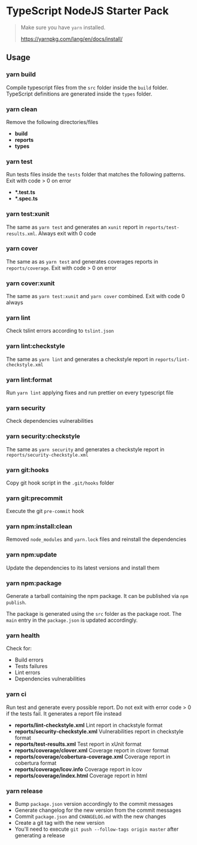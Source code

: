 # TypeScript NodeJS Starter Pack

> Make sure you have `yarn` installed.
>
> https://yarnpkg.com/lang/en/docs/install/

## Usage

### yarn build

Compile typescript files from the `src` folder inside the `build` folder. TypeScript definitions are generated inside the `types` folder.

### yarn clean

Remove the following directories/files

* **build**
* **reports**
* **types**

### yarn test

Run tests files inside the `tests` folder that matches the following patterns. Exit with code > 0 on error

* **\*.test.ts**
* **\*.spec.ts**

### yarn test:xunit

The same as `yarn test` and generates an `xunit` report in `reports/test-results.xml`. Always exit with 0 code

### yarn cover

The same as as `yarn test` and generates coverages reports in `reports/coverage`. Exit with code > 0 on error

### yarn cover:xunit

The same as `yarn test:xunit` and `yarn cover` combined. Exit with code 0 always

### yarn lint

Check tslint errors according to `tslint.json`

### yarn lint:checkstyle

The same as `yarn lint` and generates a checkstyle report in `reports/lint-checkstyle.xml`

### yarn lint:format

Run `yarn lint` applying fixes and run prettier on every typescript file

### yarn security

Check dependencies vulnerabilities

### yarn security:checkstyle

The same as `yarn security` and generates a checkstyle report in `reports/security-checkstyle.xml`

### yarn git:hooks

Copy git hook script in the `.git/hooks` folder

### yarn git:precommit

Execute the git `pre-commit` hook

### yarn npm:install:clean

Removed `node_modules` and `yarn.lock` files and reinstall the dependencies

### yarn npm:update

Update the dependencies to its latest versions and install them

### yarn npm:package

Generate a tarball containing the npm package. It can be published via `npm publish`.

The package is generated using the `src` folder as the package root. The `main` entry in the `package.json` is updated accordingly.

### yarn health

Check for:

* Build errors
* Tests failures
* Lint errors
* Dependencies vulnerabilities

### yarn ci

Run test and generate every possible report. Do not exit with error code > 0 if the tests fail. It generates a report file instead

* **reports/lint-checkstyle.xml** Lint report in chackstyle format
* **reports/security-checkstyle.xml** Vulnerabilities report in checkstyle format 
* **reports/test-results.xml** Test report in xUnit format
* **reports/coverage/clover.xml** Coverage report in clover format
* **reports/coverage/cobertura-coverage.xml** Coverage report in cobertura format
* **reports/coverage/lcov.info** Coverage report in lcov
* **reports/coverage/index.html** Coverage report in html

### yarn release

* Bump `package.json` version accordingly to the commit messages
* Generate changelog for the new version from the commit messages
* Commit `package.json` and `CHANGELOG.md` with the new changes
* Create a git tag with the new version
* You'll need to execute `git push --follow-tags origin master` after generating a release
